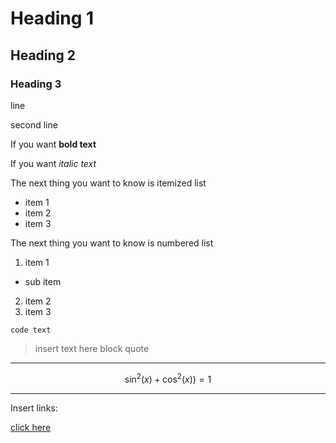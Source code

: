 # Heading 1

## Heading 2

### Heading 3

line

second line

If you want **bold text**

If you want *italic text*

The next thing you want to know is itemized list

- item 1
- item 2
- item 3

The next thing you want to know is numbered list

1. item 1
- sub item
2. item 2
3. item 3

```
code text
```

> insert text here block quote

---
$$ 
\sin^2(x) + \cos^2(x)) = 1$$

---

Insert links:

 [click here](https://www.google.com)
